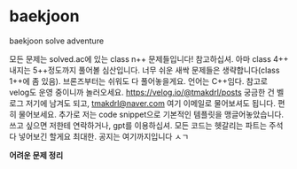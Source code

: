 # baekjoon

baekjoon solve adventure

모든 문제는 solved.ac에 있는 class n++ 문제들입니다! 참고하십셔.
아마 class 4++ 내지는 5++정도까지 풀어볼 심산입니다.
너무 쉬운 새싹 문제들은 생략합니다(class 1++에 좀 있음). 브론즈부터는 쉬워도 다 풀어놓을게요.
언어는 C++임다.
참고로 velog도 운영 중이니까 놀러오세요. https://velog.io/@tmakdrl/posts
궁금한 건 벨로그 저기에 남겨도 되고, tmakdrl@naver.com 여기 이메일로 물어보셔도 됩니다. 편히 물어보세요.
추가로 저는 code snippet으로 기본적인 템플릿을 맹글어놓았습니다. 쓰고 싶으면 저한테 연락하거나, gpt를 이용하십셔.
모든 코드는 헷갈리는 파트는 주석 다 넣어보긴 할게요 최대한.
공지는 여기까지입니다 ㅅㄱ

**어려운 문제 정리**
